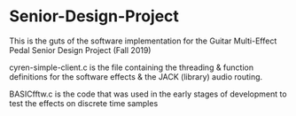 # Senior-Design-Project


This is the guts of the software implementation for the Guitar Multi-Effect Pedal Senior Design Project (Fall 2019) 


cyren-simple-client.c is the file containing the threading & function definitions for the software effects & the JACK (library) audio routing.


BASICfftw.c is the code that was used in the early stages of development to test the effects on discrete time samples
